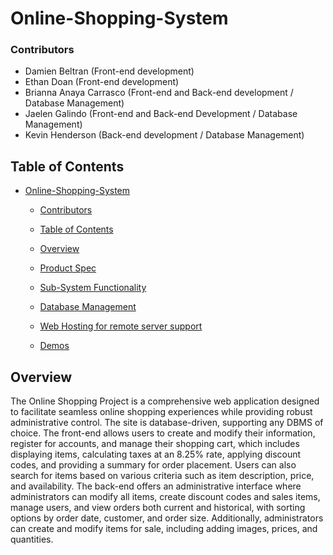 # Online-Shopping-System

### Contributors

- Damien Beltran (Front-end development)
- Ethan Doan (Front-end development)
- Brianna Anaya Carrasco (Front-end and Back-end development / Database Management)
- Jaelen Galindo (Front-end and Back-end Development / Database Management)
- Kevin Henderson (Back-end development / Database Management)

## Table of Contents

- [Online-Shopping-System](#online-shopping-system)
  - [Contributors](#contributors)

  - [Table of Contents](#table-of-contents)
  - [Overview](#overview)
  - [Product Spec](#product-spec)
  - [Sub-System Functionality](#sub-system-functionality)
  - [Database Management](#database-management)
  - [Web Hosting for remote server support](#web-hosting-for-remote-server-support)
  - [Demos](#demos)

## Overview

The Online Shopping Project is a comprehensive web application designed to facilitate seamless online shopping experiences while providing robust administrative control. The site is database-driven, supporting any DBMS of choice. The front-end allows users to create and modify their information, register for accounts, and manage their shopping cart, which includes displaying items, calculating taxes at an 8.25% rate, applying discount codes, and providing a summary for order placement. Users can also search for items based on various criteria such as item description, price, and availability. The back-end offers an administrative interface where administrators can modify all items, create discount codes and sales items, manage users, and view orders both current and historical, with sorting options by order date, customer, and order size. Additionally, administrators can create and modify items for sale, including adding images, prices, and quantities.



